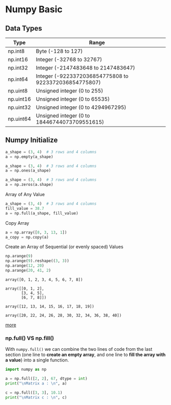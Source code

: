 # Numpy Basic 

## Data Types

|  Type |  Range |   |
|-----|-----|-----|
| np.int8  | Byte (-128 to 127) |   |
| np.int16 | Integer (-32768 to 32767) |   |
| np.int32 | Integer (-2147483648 to 2147483647) |   |
| np.int64 | Integer (-9223372036854775808 to 9223372036854775807) |   |
| np.uint8 | Unsigned integer (0 to 255) |   |
| np.uint16| Unsigned integer (0 to 65535) |   |
| np.uint32| Unsigned integer (0 to 4294967295) |   |
| np.uint64| Unsigned integer (0 to 18446744073709551615) |   |

## Numpy Initialize

```python
a_shape = (3, 4)  # 3 rows and 4 columns
a = np.empty(a_shape)
```

```python
a_shape = (3, 4)  # 3 rows and 4 columns
a = np.ones(a_shape)
```

```python
a_shape = (3, 4)  # 3 rows and 4 columns
a = np.zeros(a.shape)
```

Array of Any Value
```python
a_shape = (3, 4)  # 3 rows and 4 columns
fill_value = 38.7
a = np.full(a_shape, fill_value)
```

Copy Array
```python
a = np.array([8, 3, 13, 1])
a_copy = np.copy(a)
```

Create an Array of Sequential (or evenly spaced) Values
```python
np.arange(9)
np.arange(9).reshape((3, 3))
np.arange(12, 20)
np.arange(20, 41, 2)
```

```
array([0, 1, 2, 3, 4, 5, 6, 7, 8])

array([[0, 1, 2],
       [3, 4, 5],
       [6, 7, 8]])

array([12, 13, 14, 15, 16, 17, 18, 19])

array([20, 22, 24, 26, 28, 30, 32, 34, 36, 38, 40])
```
[more](https://opensourceoptions.com/blog/10-ways-to-initialize-a-numpy-array-how-to-create-numpy-arrays/)


### np.full() VS np.fill()

With `numpy.full()` we can combine the two lines of code from the last section (one line to **create an empty array**, and one line to **fill the array with a value**) into a single function.

```python
import numpy as np

a = np.full([2, 2], 67, dtype = int)
print("\nMatrix a : \n", a)

c = np.full([3, 3], 10.1)
print("\nMatrix c : \n", c)

```